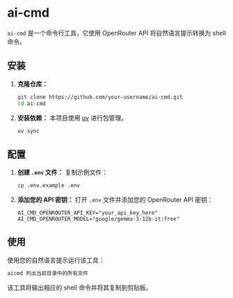 # ai-cmd

`ai-cmd` 是一个命令行工具，它使用 OpenRouter API 将自然语言提示转换为 shell 命令。

## 安装

1.  **克隆仓库：**
    ```bash
    git clone https://github.com/your-username/ai-cmd.git
    cd ai-cmd
    ```

2.  **安装依赖：**
    本项目使用 [uv](https://docs.astral.sh/uv/) 进行包管理。
    ```bash
    uv sync
    ```

## 配置

1.  **创建 `.env` 文件：**
    复制示例文件：
    ```bash
    cp .env.example .env
    ```

2.  **添加您的 API 密钥：**
    打开 `.env` 文件并添加您的 OpenRouter API 密钥：
    ```
    AI_CMD_OPENROUTER_API_KEY="your_api_key_here"
    AI_CMD_OPENROUTER_MODEL="google/gemma-3-12b-it:free"
    ```

## 使用

使用您的自然语言提示运行该工具：

```bash
aicmd 列出当前目录中的所有文件
```

该工具将输出相应的 shell 命令并将其复制到剪贴板。
